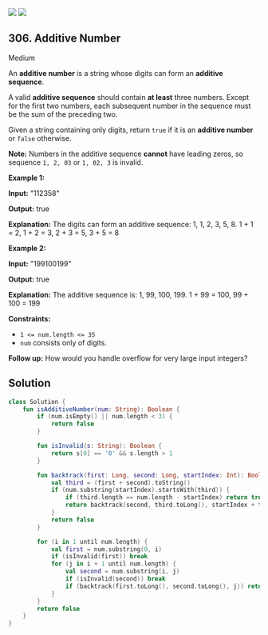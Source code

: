 [![](https://img.shields.io/github/stars/javadev/LeetCode-in-Kotlin?label=Stars&style=flat-square)](https://github.com/javadev/LeetCode-in-Kotlin)
[![](https://img.shields.io/github/forks/javadev/LeetCode-in-Kotlin?label=Fork%20me%20on%20GitHub%20&style=flat-square)](https://github.com/javadev/LeetCode-in-Kotlin/fork)

## 306\. Additive Number

Medium

An **additive number** is a string whose digits can form an **additive sequence**.

A valid **additive sequence** should contain **at least** three numbers. Except for the first two numbers, each subsequent number in the sequence must be the sum of the preceding two.

Given a string containing only digits, return `true` if it is an **additive number** or `false` otherwise.

**Note:** Numbers in the additive sequence **cannot** have leading zeros, so sequence `1, 2, 03` or `1, 02, 3` is invalid.

**Example 1:**

**Input:** "112358"

**Output:** true

**Explanation:** The digits can form an additive sequence: 1, 1, 2, 3, 5, 8. 1 + 1 = 2, 1 + 2 = 3, 2 + 3 = 5, 3 + 5 = 8

**Example 2:**

**Input:** "199100199"

**Output:** true

**Explanation:** The additive sequence is: 1, 99, 100, 199. 1 + 99 = 100, 99 + 100 = 199

**Constraints:**

*   `1 <= num.length <= 35`
*   `num` consists only of digits.

**Follow up:** How would you handle overflow for very large input integers?

## Solution

```kotlin
class Solution {
    fun isAdditiveNumber(num: String): Boolean {
        if (num.isEmpty() || num.length < 3) {
            return false
        }

        fun isInvalid(s: String): Boolean {
            return s[0] == '0' && s.length > 1
        }

        fun backtrack(first: Long, second: Long, startIndex: Int): Boolean {
            val third = (first + second).toString()
            if (num.substring(startIndex).startsWith(third)) {
                if (third.length == num.length - startIndex) return true
                return backtrack(second, third.toLong(), startIndex + third.length)
            }
            return false
        }

        for (i in 1 until num.length) {
            val first = num.substring(0, i)
            if (isInvalid(first)) break
            for (j in i + 1 until num.length) {
                val second = num.substring(i, j)
                if (isInvalid(second)) break
                if (backtrack(first.toLong(), second.toLong(), j)) return true
            }
        }
        return false
    }
}
```